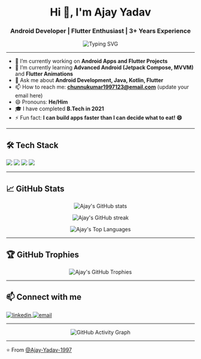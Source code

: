 <h1 align="center">Hi 👋, I'm Ajay Yadav</h1>
<h3 align="center">Android Developer | Flutter Enthusiast | 3+ Years Experience</h3>

<p align="center">
  <img src="https://readme-typing-svg.demolab.com?font=Fira+Code&weight=500&size=24&duration=4000&pause=1000&center=true&vCenter=true&width=435&lines=Android+Developer;Flutter+Developer;Love+to+Build+Apps+%F0%9F%9A%80" alt="Typing SVG" />
</p>

---

- 🔭 I’m currently working on **Android Apps and Flutter Projects**
- 🌱 I’m currently learning **Advanced Android (Jetpack Compose, MVVM)** and **Flutter Animations**
- 💬 Ask me about **Android Development, Java, Kotlin, Flutter**
- 📫 How to reach me: **chunnukumar1997123@email.com** (update your email here)
- 😄 Pronouns: **He/Him**
- 🎓 I have completed **B.Tech in 2021**
- ⚡ Fun fact: **I can build apps faster than I can decide what to eat! 😄**

---

## 🛠️ Tech Stack

<p align="left">
  <img src="https://img.shields.io/badge/Java-ED8B00?style=for-the-badge&logo=java&logoColor=white"/>
  <img src="https://img.shields.io/badge/Android-3DDC84?style=for-the-badge&logo=android&logoColor=white"/>
  <img src="https://img.shields.io/badge/Flutter-02569B?style=for-the-badge&logo=flutter&logoColor=white"/>
  <img src="https://img.shields.io/badge/Kotlin-0095D5?style=for-the-badge&logo=kotlin&logoColor=white"/>
</p>

---

## 📈 GitHub Stats

<p align="center">
  <img src="https://github-readme-stats.vercel.app/api?username=Ajay-Yadav-1997&show_icons=true&theme=radical" alt="Ajay's GitHub stats" />
</p>

<p align="center">
  <img src="https://github-readme-streak-stats.herokuapp.com/?user=Ajay-Yadav-1997&theme=radical" alt="Ajay's GitHub streak" />
</p>

<p align="center">
  <img src="https://github-readme-stats.vercel.app/api/top-langs/?username=Ajay-Yadav-1997&layout=compact&theme=radical" alt="Ajay's Top Languages" />
</p>

---

## 🏆 GitHub Trophies

<p align="center">
  <img src="https://github-profile-trophy.vercel.app/?username=Ajay-Yadav-1997&theme=radical&row=2&column=3" alt="Ajay's GitHub Trophies" />
</p>

---

## 📫 Connect with me

<p align="left">
  <a href="https://linkedin.com/in/ajay-yadav-1997" target="blank">
    <img align="center" src="https://img.shields.io/badge/-Ajay%20Yadav-0077B5?style=for-the-badge&logo=Linkedin&logoColor=white" alt="linkedin" />
  </a>
  <a href="mailto:ajay.yadav1997@email.com" target="blank">
    <img align="center" src="https://img.shields.io/badge/-Email-D14836?style=for-the-badge&logo=gmail&logoColor=white" alt="email" />
  </a>
</p>

---

<p align="center">
  <img src="https://github-readme-activity-graph.vercel.app/graph?username=Ajay-Yadav-1997&theme=radical" alt="GitHub Activity Graph" />
</p>

---

⭐️ From [@Ajay-Yadav-1997](https://github.com/Ajay-Yadav-1997)

